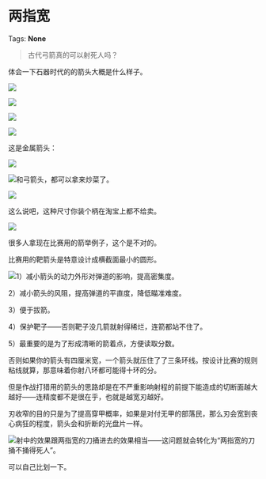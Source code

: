 # 两指宽

Tags: **None**

> 古代弓箭真的可以射死人吗？



体会一下石器时代的的箭头大概是什么样子。

![](https://pic1.zhimg.com/50/v2-fd0320ce25c3766c1114610ed5957e85_720w.jpg?source=1940ef5c)  


![](https://picx.zhimg.com/50/v2-f41ab0a964ba1889d17a84629be0c55b_720w.jpg?source=1940ef5c)  


![](https://picx.zhimg.com/50/v2-d78c66fb9ef9ea4923577672861b5f65_720w.jpg?source=1940ef5c)  


![](https://picx.zhimg.com/50/v2-ec6aa4983370c8283b59a2a8f1714c42_720w.jpg?source=1940ef5c)  


这是金属箭头：

![](https://picx.zhimg.com/50/v2-4dc221a5e64e759ca38c984756cf7059_720w.jpg?source=1940ef5c)  


![](https://pic1.zhimg.com/50/v2-692a3dfff23f39c6685e4fc37b4f1a80_720w.jpg?source=1940ef5c)和弓箭头，都可以拿来炒菜了。

![](https://pica.zhimg.com/50/v2-0795f615f4ba1e5f55480faee1ba00d5_720w.jpg?source=1940ef5c)  


这么说吧，这种尺寸你装个柄在淘宝上都不给卖。

![](https://picx.zhimg.com/50/v2-25356f0ee0ab76e10fad0f2f5defd4c1_720w.jpg?source=1940ef5c)  


很多人拿现在比赛用的箭举例子，这个是不对的。

比赛用的靶箭头是特意设计成横截面最小的圆形。

![](https://picx.zhimg.com/50/v2-9e6d280a2ec24325b520982f00cbe424_720w.jpg?source=1940ef5c)1）减小箭头的动力外形对弹道的影响，提高密集度。

2）减小箭头的风阻，提高弹道的平直度，降低瞄准难度。

3）便于拔箭。

4）保护靶子——否则靶子没几箭就射得稀烂，连箭都站不住了。

5）最重要的是为了形成清晰的箭着点，方便读取分数。

否则如果你的箭头有四厘米宽，一个箭头就压住了了三条环线。按设计比赛的规则粘线就算，那意味着你射八环都可能得十环的分。

  


但是作战打猎用的箭头的思路却是在不严重影响射程的前提下能造成的切断面越大越好——连精度都不是很在乎，也就是越宽刃越好。

刃收窄的目的只是为了提高穿甲概率，如果是对付无甲的部落民，那么刃会宽到丧心病狂的程度，箭头会和折断的光盘片一样。

![](https://pic1.zhimg.com/50/v2-c9a382f3405ee2c3f35b34fa37bc7b4b_720w.jpg?source=1940ef5c)射中的效果跟两指宽的刀捅进去的效果相当——这问题就会转化为“两指宽的刀捅不捅得死人”。

可以自己比划一下。



